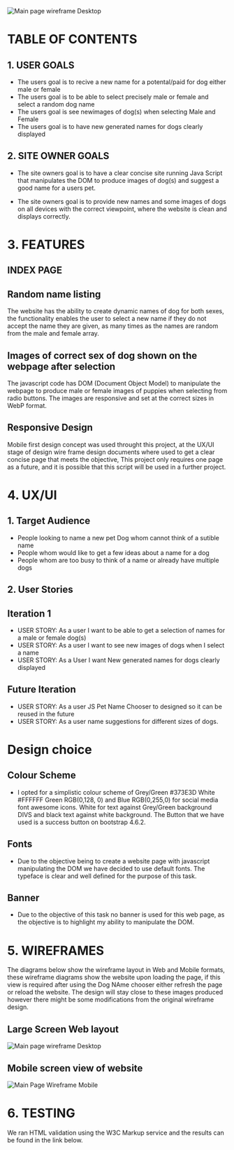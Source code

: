 <div>
<img src="../PetNameChooserJS/documentation/images/JSPetNameChooserScreens.png" alt="Main page wireframe Desktop">
</div>

# TABLE OF CONTENTS

## 1. USER GOALS

- The users goal is to recive a new name for a potental/paid for dog either male or female
- The users goal is to be able to select precisely male or female and select a random dog name
- The users goal is see newimages of dog(s) when selecting Male and Female
- The users goal is to have new generated names for dogs clearly displayed

## 2. SITE OWNER GOALS

- The site owners goal is to have a clear concise site running Java Script that manipulates the DOM 
to produce images of dog(s) and suggest a good name for a users pet.

- The site owners goal is to provide new names and some images of dogs on all devices with the correct
viewpoint, where the website is clean and displays correctly.

# 3. FEATURES 

## INDEX PAGE
## Random name listing
The website has the ability to create dynamic names of dog for both sexes,  the functionality enables the 
user to select a new name if they do not accept the name they are given, as many times as the names are random
from the male and female array.

## Images of correct sex of dog shown on the webpage after selection
The javascript code has DOM (Document Object Model) to manipulate the webpage to produce male or female images
of puppies when selecting from radio buttons.  The images are responsive and set at the correct sizes in WebP 
format.

## Responsive Design
Mobile first design concept was used throught this project,  at the UX/UI stage of design wire frame design 
documents where used to get a clear concise page that meets the objective, This project only requires one page
as a future, and it is possible that this script will be used in a further project. 

# 4. UX/UI

## 1. Target Audience
- People looking to name a new pet Dog whom cannot think of a sutible name
- People whom would like to get a few ideas about a name for a dog
- People whom are too busy to think of a name or already have multiple dogs

## 2. User Stories
## Iteration 1
- USER STORY: As a user I want to be able to get a selection of names for a male or female dog(s)
- USER STORY: As a user I want to see new images of dogs when I select a name
- USER STORY: As a User I want New generated names for dogs clearly displayed

## Future Iteration 
- USER STORY: As a user JS Pet Name Chooser to designed so it can be reused in the future
- USER STORY: As a user name suggestions for different sizes of dogs.

# Design choice

## Colour Scheme
- I opted for a simplistic colour scheme of Grey/Green #373E3D White #FFFFFF Green RGB(0,128, 0) 
and Blue RGB(0,255,0) for social media font awesome icons.  White for text against Grey/Green 
background DIVS and black text against white background.   The Button that we have used is a 
success button on bootstrap 4.6.2.

## Fonts 
- Due to the objective being to create a website page with javascript manipulating the DOM we
have decided to use default fonts.  The typeface is clear and well defined for the purpose of 
this task.

## Banner
- Due to the objective of this task no banner is used for this web page, as the objective is 
to highlight my ability to manipulate the DOM.

# 5. WIREFRAMES

The diagrams below show the wireframe layout in Web and Mobile formats,  these wireframe diagrams 
show the website upon loading the page,  if this view is required after using the Dog NAme chooser 
either refresh the page or reload the website. The design will stay close to these images produced 
however there might be some modifications from the original wireframe design.

## Large Screen Web layout

<div>
<img src="../PetNameChooserJS/documentation/wireframes/dognameChooserWeb.png" alt="Main page wireframe Desktop">
</div>

## Mobile screen view of website

<div>
<img src="../PetNameChooserJS/documentation/wireframes/dognameChooserMobile.png" alt="Main Page Wireframe Mobile">
</div>


# 6. TESTING

We ran HTML validation using the W3C Markup service and the results can be found in the link below.















